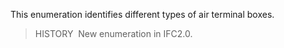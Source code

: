 This enumeration identifies different types of air terminal boxes.

> HISTORY&nbsp; New enumeration in IFC2.0.
